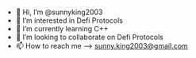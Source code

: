 - 👋 Hi, I’m @sunnyking2003
- 👀 I’m interested in Defi Protocols
- 🌱 I’m currently learning C++
- 💞️ I’m looking to collaborate on Defi Protocols
- 📫 How to reach me --> sunny.king2003@gmail.com

<!---
sunnyking2003/sunnyking2003 is a ✨ special ✨ repository because its `README.md` (this file) appears on your GitHub profile.
You can click the Preview link to take a look at your changes.
--->

